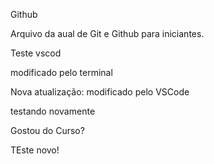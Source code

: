 Github

Arquivo da aual de Git e Github para iniciantes.
 

Teste vscod 

modificado pelo terminal

Nova atualização: modificado pelo VSCode


testando novamente

Gostou do Curso?

TEste novo!
